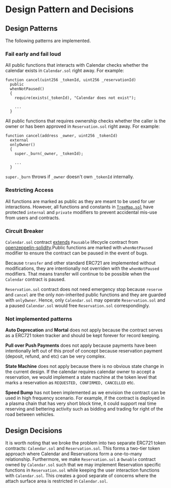 # Design Pattern and Decisions

## Design Patterns

The following patterns are implemented.

### Fail early and fail loud

All public functions that interacts with Calendar checks whether the calendar exists in `Calendar.sol` right away. For example:

```solidity
function cancel(uint256 _tokenId, uint256 _reservationId)
  public
  whenNotPaused()
  {
    require(exists(_tokenId), "Calendar does not exist");

    ...
  }
```

All public functions that requires ownership checks whether the caller is the owner or has been approved in `Reservation.sol` right away. For example:

```solidity
function cancel(address _owner, uint256 _tokenId)
  external
  onlyOwner()
  {
    super._burn(_owner, _tokenId);

    ...
  }
```

`super._burn` throws if `_owner` doesn't own `_tokenId` internally.

### Restricting Access

All functions are marked as public as they are meant to be used for uer interactions. However, all functions and constants in [`TreeMap.sol`](https://github.com/saurfang/solidity-treemap/blob/master/contracts/TreeMap.sol) have protected `internal` and `private` modifiers to prevent accidental mis-use from users and contracts.

### Circuit Breaker

`Calendar.sol` contract [extends](https://github.com/saurfang/meeteth/blob/master/contracts/Calendar.sol#L10) `Pausable` lifecycle contract from [openzeppelin-solidity](https://github.com/OpenZeppelin/openzeppelin-solidity/blob/master/contracts/lifecycle/Pausable.sol).Public functions are marked with `whenNotPaused` modifier to ensure the contract can be paused in the event of bugs.

Because `transfer` and other standard ERC721 are implemented without modifications, they are intentionally not overriden with the `whenNotPaused` modifiers. That means transfer will continue to be possible when the `Calendar` contract is paused.

`Reservation.sol` contract does not need emergency stop because `reserve` and `cancel` are the only non-inherited public functions and they are guarded with `onlyOwner`. Hence, only `Calendar.sol` may operate `Reservation.sol` and a paused `Calendar.sol` would free `Reservation.sol` correspondingly.

### Not implemented patterns

**Auto Deprecation** and **Mortal** does not apply because the contract serves as a ERC721 token tracker and should be kept forever for record keeping.

**Pull over Push Payments** does not apply because payments have been intentionally left out of this proof of concept because reservation payment (deposit, refund, and etc) can be very complex.

**State Machine** does not apply because there is no obvious state change in the current design. If the calendar requires calendar owner to accept a reservation, we would implement a state machine at the token level that marks a reservation as `REQUESTED, CONFIRMED, CANCELLED` etc.

**Speed Bump** has not been implemented as we envision the contract can be used in high frequency scenario. For example, if the contract is deployed in a plasma chain that has very short block time, it could support real time reserving and bettering activity such as bidding and trading for right of the road between vehicles.

## Design Decisions

It is worth noting that we broke the problem into two separate ERC721 token contracts: `Calendar.sol` and `Reservation.sol`. This forms a two-tier token approach where Calendar and Reservations form a one-to-many relationship. Furthermore, we make `Reservation.sol` a `Ownable` contract owned by `Calendar.sol` such that we may implement Reservation specific functions in `Reservation.sol` while keeping the user interaction functions with `Calendar.sol`. This creates a good separate of concerns where the attach surface area is restricted in `Calendar.sol`.
